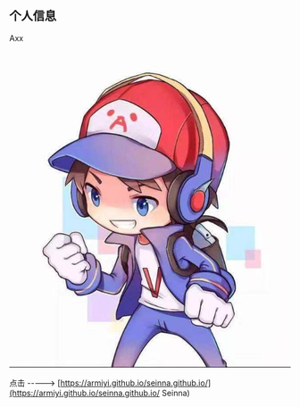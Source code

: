 ## 个人信息
  Axx

![证件照](01.jpg)



点击 ----->  [https://armiyi.github.io/seinna.github.io/](https://armiyi.github.io/seinna.github.io/ Seinna)

